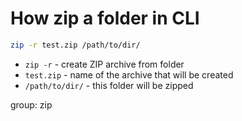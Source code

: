 # How zip a folder in CLI

```bash
zip -r test.zip /path/to/dir/
```

- `zip -r` - create ZIP archive from folder 
- `test.zip` - name of the archive that will be created
- `/path/to/dir/` - this folder will be zipped

group: zip


